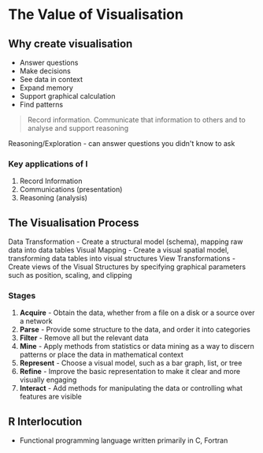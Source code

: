 # The Value of Visualisation


## Why create visualisation
- Answer questions
- Make decisions
- See data in context
- Expand memory
- Support graphical calculation
- Find patterns

> Record information. Communicate that information to others and to analyse and support reasoning

Reasoning/Exploration - can answer questions you didn't know to ask

### Key applications of I
1. Record Information
2. Communications (presentation)
3. Reasoning (analysis)

## The Visualisation Process

Data Transformation - Create a structural model (schema), mapping raw data into data tables
Visual Mapping - Create a visual spatial model, transforming data tables into visual structures
View Transformations - Create views of the Visual Structures by specifying graphical parameters such as position, scaling, and clipping

### Stages
1. **Acquire** - Obtain the data, whether from a file on a disk or a source over a network
2. **Parse** - Provide some structure to the data, and order it into categories
3. **Filter** - Remove all but the relevant data
4. **Mine** - Apply methods from statistics or data mining as a way to discern patterns or place the data in mathematical context
5. **Represent** - Choose a visual model, such as a bar graph, list, or tree
6. **Refine** - Improve the basic representation to make it clear and more visually engaging
7. **Interact** - Add methods for manipulating the data or controlling what features are visible

## R Interlocution

- Functional programming language written primarily in C, Fortran